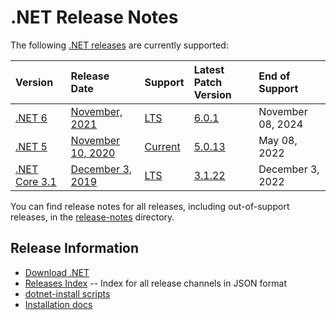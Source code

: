 # .NET Release Notes

The following [.NET releases](../releases.md) are currently supported:

|  Version  | Release Date | Support | Latest Patch Version | End of Support |
| :-- | :-- | :-- | :-- | :-- |
| [.NET 6](6.0/README.md) | [November, 2021](https://devblogs.microsoft.com/dotnet/announcing-net-6/) | [LTS][policies] | [6.0.1][6.0.1]  | November 08, 2024 |
| [.NET 5](5.0/README.md) | [November 10, 2020](https://devblogs.microsoft.com/dotnet/announcing-net-5-0/) | [Current][policies] | [5.0.13][5.0.13] | May 08, 2022 |
| [.NET Core 3.1](3.1/README.md) | [December 3, 2019](https://devblogs.microsoft.com/dotnet/announcing-net-core-3-1/) | [LTS][policies] | [3.1.22][3.1.22] | December 3, 2022 |

You can find release notes for all releases, including out-of-support releases, in the [release-notes](.) directory.

[6.0.1]: 6.0/6.0.1/6.0.1.md
[5.0.13]: 5.0/5.0.13/5.0.13.md
[3.1.22]: 3.1/3.1.22/3.1.22.md


## Release Information

* [Download .NET](https://dotnet.microsoft.com/download/dotnet)
* [Releases Index][releases-index.json] -- Index for all release channels in JSON format
* [dotnet-install scripts](https://docs.microsoft.com/dotnet/core/tools/dotnet-install-script)
* [Installation docs](https://docs.microsoft.com/dotnet/core/install/)

[releases-index.json]: https://dotnetcli.blob.core.windows.net/dotnet/release-metadata/releases-index.json
[policies]: ../release-policies.md
